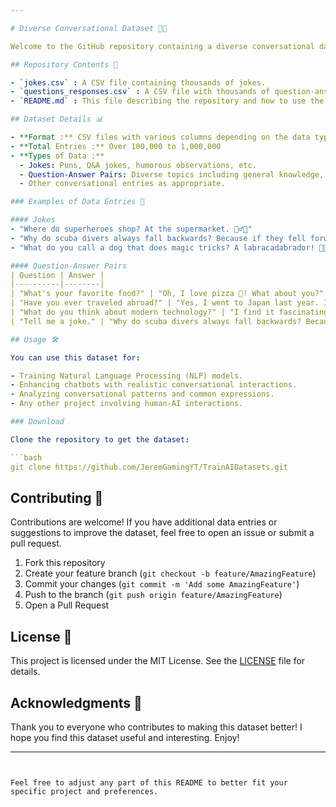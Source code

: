 ```yaml
---

# Diverse Conversational Dataset 💬🤖

Welcome to the GitHub repository containing a diverse conversational dataset with over 100,000 to 1,000,000 entries. This dataset is perfect for Natural Language Processing (NLP) projects, chatbots, and other applications requiring realistic and engaging conversational interactions.

## Repository Contents 📂

- `jokes.csv` : A CSV file containing thousands of jokes.
- `questions_responses.csv` : A CSV file with thousands of question-answer pairs.
- `README.md` : This file describing the repository and how to use the dataset.

## Dataset Details 📊

- **Format :** CSV files with various columns depending on the data type.
- **Total Entries :** Over 100,000 to 1,000,000
- **Types of Data :**
  - Jokes: Puns, Q&A jokes, humorous observations, etc.
  - Question-Answer Pairs: Diverse topics including general knowledge, personal experiences, opinions, etc.
  - Other conversational entries as appropriate.

### Examples of Data Entries 💬

#### Jokes
- "Where do superheroes shop? At the supermarket. 🦸‍♂️🛒"
- "Why do scuba divers always fall backwards? Because if they fell forwards, they'd still be in the boat! 😆"
- "What do you call a dog that does magic tricks? A labracadabrador! 🐶✨"

#### Question-Answer Pairs
| Question | Answer |
|----------|--------|
| "What's your favorite food?" | "Oh, I love pizza 🍕! What about you?" |
| "Have you ever traveled abroad?" | "Yes, I went to Japan last year. It was amazing! 🇯🇵✨" |
| "What do you think about modern technology?" | "I find it fascinating 🤖. The advancements are impressive!" |
| "Tell me a joke." | "Why do scuba divers always fall backwards? Because if they fell forwards, they'd still be in the boat! 😆" |

## Usage 🛠️

You can use this dataset for:

- Training Natural Language Processing (NLP) models.
- Enhancing chatbots with realistic conversational interactions.
- Analyzing conversational patterns and common expressions.
- Any other project involving human-AI interactions.

### Download

Clone the repository to get the dataset:

```bash
git clone https://github.com/JeremGamingYT/TrainAIDatasets.git
```

## Contributing 🤝

Contributions are welcome! If you have additional data entries or suggestions to improve the dataset, feel free to open an issue or submit a pull request.

1. Fork this repository
2. Create your feature branch (`git checkout -b feature/AmazingFeature`)
3. Commit your changes (`git commit -m 'Add some AmazingFeature'`)
4. Push to the branch (`git push origin feature/AmazingFeature`)
5. Open a Pull Request

## License 📜

This project is licensed under the MIT License. See the [LICENSE](LICENSE) file for details.

## Acknowledgments 🙌

Thank you to everyone who contributes to making this dataset better! I hope you find this dataset useful and interesting. Enjoy!

---
```


Feel free to adjust any part of this README to better fit your specific project and preferences.
